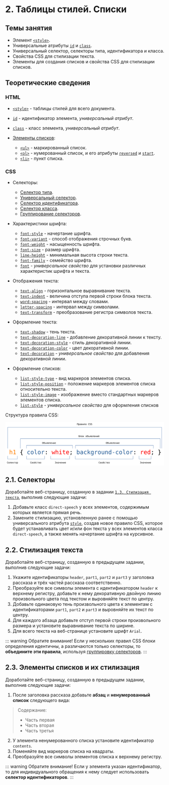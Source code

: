 # 2. Таблицы стилей. Списки

## Темы занятия

- Элемент [`<style>`](https://webref.ru/html/style).
- Универсальные атрибуты [`id`](https://webref.ru/html/attr/id) и
[`class`](https://webref.ru/html/attr/class).
- Универсальный селектор, cелекторы типа, идентификатора и класса.
- Свойства CSS для стилизации текста.
- Элементы для создания списков и свойства CSS для стилизации списков.

## Теоретические сведения

### HTML

- [`<style>`](https://webref.ru/html/style) - таблицы стилей для всего 
документа.
- [`id`](https://webref.ru/html/attr/id) - идентификатор элемента,
_универсальный атрибут_.
- [`class`](https://webref.ru/html/attr/class) - класс элемента,
_универсальный атрибут_.

- [Элементы списков](https://metanit.com/web/html5/2.5.php):

  - [`<ul>`](https://webref.ru/html/ul) - маркированный список.
  - [`<ol>`](https://webref.ru/html/ol) - нумерованный список, и его атрибуты 
  [`reversed`](https://webref.ru/html/ol/reversed) и
  [`start`](https://webref.ru/html/ol/start).
  - [`<li>`](https://webref.ru/html/li) - пункт списка.

### CSS

- Селекторы:

  - [Селектор типа](https://webref.ru/css/selector/tag).
  - [Универсальный селектор](https://webref.ru/css/selector/universal).
  - [Селектор идентификатора](https://webref.ru/css/selector/id).
  - [Селектор класса](https://webref.ru/css/selector/class).
  - [Группирование селекторов](http://htmlbook.ru/samcss/gruppirovanie). 

- Характеристики шрифта:

  - [`font-style`](https://webref.ru/css/font-style) - начертание шрифта.
  - [`font-variant`](https://webref.ru/css/font-variant) - способ отображения
  строчных букв.
  - [`font-weight`](https://webref.ru/css/font-weight) - насыщенность шрифта.
  - [`font-size`](https://webref.ru/css/font-size) - размер шрифта.
  - [`line-height`](https://webref.ru/css/line-height) - минимальная высота 
  строки текста.
  - [`font-family`](https://webref.ru/css/font-family) - семейство шрифта.
  - [`font`](https://webref.ru/css/font) - _универсальное свойство_ для 
  установки различных характеристик шрифта и текста.

- Отображения текста:

  - [`text-align`](https://webref.ru/css/text-align) - горизонтальное 
  выравнивание текста.
  - [`text-indent`](https://webref.ru/css/text-indent) - величина отступа 
  первой строки блока текста.
  - [`word-spacing`](https://webref.ru/css/word-spacing) - интервал между 
  словами.
  - [`letter-spacing`](https://webref.ru/css/letter-spacing) - интервал между
  символами.
  - [`text-transform`](https://webref.ru/css/text-transform) - преобразование
  регистра символов текста.

- Оформление текста:

  - [`text-shadow`](https://webref.ru/css/text-shadow) - тень текста.
  - [`text-decoration-line`](https://webref.ru/css/text-decoration-line) - 
  добавление декоративной линии к тексту.
  - [`text-decoration-style`](https://webref.ru/css/text-decoration-style) -
  стиль декоративной линии.
  - [`text-decoration-color`](https://webref.ru/css/text-decoration-color) -
  цвет декоративной линии.
  - [`text-decoration`](https://webref.ru/css/text-decoration) - 
  _универсальное свойство_ для добавления декоративной линии.

- Оформление списков:

  - [`list-style-type`](https://webref.ru/css/list-style-type) - вид маркеров
  элементов списка.
  - [`list-style-position`](https://webref.ru/css/list-style-position) -
  положение маркеров элементов списка относительно текста.
  - [`list-style-image`](https://webref.ru/css/list-style-image) - 
  изображение вместо стандартных маркеров элементов списка.
  - [`list-style`](https://webref.ru/css/list-style) - _универсальное 
  свойство_ для оформления списков

Cтруктура правила CSS:

![Cтруктура правила CSS](./assets/css_ruleset.svg)

## 2.1. Селекторы

Доработайте веб-страницу, созданную в задании
[`1.3. Стилизация текста`](/practice/01/#_1-3-стиnизация-текста), выполнив 
 следующие задачи:

1. Добавьте класс `direct-speech` у всех элементов, содержимым которых 
является прямая речь.
2. Замените стилизацию, установленную ранее с помощью универсального 
атрибута [`style`](https://webref.ru/html/attr/style), создав новое правило 
CSS, которое будет устанавливать цвет и/или фон текста у всех элементов 
класса `direct-speech`, а также менять начертание шрифта на курсивное.

## 2.2. Стилизация текста

Доработайте веб-страницу, созданную в предыдущем задании, выполнив следующие
задачи:

1. Укажите идентификаторы `header`, `part1`, `part2` и `part3` у заголовка 
рассказа и трёх частей рассказа соответственно.
2. Преобразуйте все символы элемента с идентификатором `header` к верхнему 
регистру, добавьте к нему декоративную двойную линию произвольного цвета под
текстом и выровняйте текст по центру.
3. Добавьте одинаковую тень произвольного цвета к элементам с 
идентификаторами `part1`, `part2` и `part3` и выровняйте их текст по центру.
4. Для каждого абзаца добавьте отступ первой строки произвольного размера и 
установите выравнивание текста по ширине.
5. Для всего текста на веб-странице установите шрифт `Arial`.

::: warning Обратите внимание!
Если у нескольких правил CSS блоки определения идентичны, а различаются 
только селекторы, то **объедините эти правила**, используя [группировку 
селекторов](http://htmlbook.ru/samcss/gruppirovanie).
:::

## 2.3. Элементы списков и их стилизация

Доработайте веб-страницу, созданную в предыдущем задании, выполнив следующие
задачи:

1. После заголовка рассказа добавьте **абзац** и **ненумерованный список** 
следующего вида:

> Содержание:
>
> - Часть первая
> - Часть вторая
> - Часть третья

2. У элемента ненумерованного списка установите идентификатор `contents`.
3. Поменяйте вид маркеров списка на квадраты.
4. Преобразуйте все символы элементов списка к верхнему регистру.

::: warning Обратите внимание!
Если у элемента указан идентификатор, то для индивидуального обращения к 
нему следует использовать **селектор идентификаторов**.
:::

<disqus-comments
  page-uuid="cf29a6d2-adbf-4612-a5f4-646a9fc03944"
  page-title="2. Таблицы стилей. Списки | Практические занятия"/>